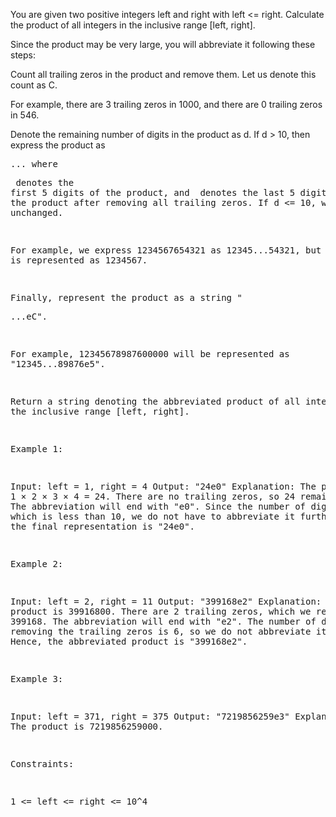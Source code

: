 You are given two positive integers left and right with left <= right.
Calculate the product of all integers in the inclusive range [left, right].

Since the product may be very large, you will abbreviate it following these
steps:


Count all trailing zeros in the product and remove them. Let us denote this
count as C.


For example, there are 3 trailing zeros in 1000, and there are 0 trailing
zeros in 546.


Denote the remaining number of digits in the product as d. If d > 10, then
express the product as <pre>...<suf> where <pre> denotes the first 5 digits
of the product, and <suf> denotes the last 5 digits of the product after
removing all trailing zeros. If d <= 10, we keep it unchanged.

For example, we express 1234567654321 as 12345...54321, but 1234567 is
represented as 1234567.


Finally, represent the product as a string "<pre>...<suf>eC".

For example, 12345678987600000 will be represented as
"12345...89876e5".




Return a string denoting the abbreviated product of all integers in the
inclusive range [left, right].


Example 1:


Input: left = 1, right = 4
Output: "24e0"
Explanation: The product is 1 × 2 × 3 × 4 = 24.
There are no trailing zeros, so 24 remains the same. The abbreviation will
end with "e0".
Since the number of digits is 2, which is less than 10, we do not have to
abbreviate it further.
Thus, the final representation is "24e0".


Example 2:


Input: left = 2, right = 11
Output: "399168e2"
Explanation: The product is 39916800.
There are 2 trailing zeros, which we remove to get 399168. The abbreviation
will end with "e2".
The number of digits after removing the trailing zeros is 6, so we do not
abbreviate it further.
Hence, the abbreviated product is "399168e2".


Example 3:


Input: left = 371, right = 375
Output: "7219856259e3"
Explanation: The product is 7219856259000.



Constraints:


1 <= left <= right <= 10^4





